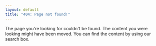```yaml
---
layout: default
title: "404: Page not found!"
---
```

The page you're looking for couldn't be found. The content you were looking might have been moved. You can find the content by using our search box.
